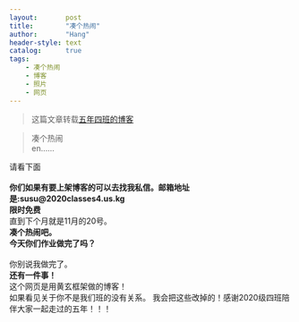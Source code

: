 ```yaml
---
layout:       post
title:        "凑个热闹"
author:       "Hang"
header-style: text
catalog:      true
tags:
    - 凑个热闹
    - 博客
    - 照片
    - 网页
---
```


> 这篇文章转载[五年四班的博客](www.blog2020classes4.us.kg)


<div>
    <blockquote>凑个热闹
        <br>
        en……</blockquote>请看下面
    <br>
    <br><b>你们如果有要上架博客的可以去找我私信。邮箱地址是:susu@2020classes4.us.kg </b>
    <br><b>限时免费</b>
    <br>直到下个月就是11月的20号。
    <br><b>凑个热闹吧。 </b>
    <br><b>今天你们作业做完了吗？</b>
    <br>
    <br>你别说我做完了。
    <br><b>还有一件事！</b>
    <br>这个网页是用黄玄框架做的博客！
    <br>如果看见关于你不是我们班的没有关系。
    <dr>我会把这些改掉的！感谢2020级四班陪伴大家一起走过的五年！！！
    <dr>
    <dr>
</div>
